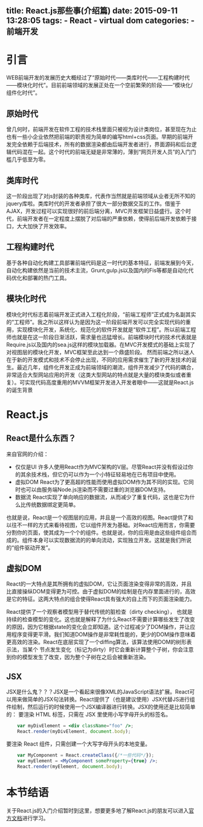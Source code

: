 title: React.js那些事(介绍篇)
date: 2015-09-11 13:28:05
tags:
    - React
    - virtual dom
categories:
    - 前端开发
---

# 引言
WEB前端开发的发展历史大概经过了“原始时代——类库时代——工程构建时代——模块化时代”。目前前端领域的发展正处在一个空前繁荣的阶段——“模块化/组件化时代”。

## 原始时代
曾几何时，前端开发在软件工程的技术栈里面只被视为设计类岗位，甚至现在为止也有一些小企业依然把前端的职责视为简单的编写html+css页面。早期的前端开发完全依赖于后端技术，所有的数据渲染都由后端开发者进行，界面源码和后台逻辑代码混在一起。这个时代的前端无疑是非常薄的，薄到“网页开发人员”的入门门槛几乎低至为零。

## 类库时代
这一阶段出现了对js封装的各种类库，代表作当然就是前端领域从业者无所不知的jquery库啦。类库时代的开发者承担了很大一部分数据交互的工作。借鉴于AJAX，开发过程可以实现很好的前后端分离，MVC开发框架日益盛行。这个时代，前端开发者在一定程度上摆脱了对后端的严重依赖，使得前后端开发依赖于接口，大大加快了开发效率。

## 工程构建时代
基于各种自动化构建工具部署前端代码是这一时代的基本特征，前端发展到今天，自动化构建依然是当前的技术主流，Grunt,gulp.js以及国内的Fis等都是自动化代码优化和部署的热门工具。

## 模块化时代
模块化时代标志着前端开发正式进入工程化阶段，“前端工程师”正式成为名副其实的“工程师”。我之所以这样认为是因为这一阶段前端开发可以完全实现代码的重用，实现模块化开发，系统化、规范化的软件开发就是“软件工程”。所以前端工程师也就是在这一阶段日渐活跃，需求量也迅猛增长。前端模块时代的技术代表就是Require.js以及国内的sea.js这样的模块加载器。在MVC开发模式的基础上实现了对视图层的模块化开发，MVC框架至此达到一个鼎盛阶段。
然而前端之所以迷人在于新的开发模式和技术不会停止出现，不同的应用需求催生了新的开发技术的诞生。最近几年，组件化开发正成为前端领域的潮流，组件开发减少了代码的耦合，非常适合大型网站应用的开发（这类大型网站的特点就是大量的模块类似或者重复）。可实现代码高度重用的MVVM框架开发进入开发者眼中——这就是React.js的诞生背景

# React.js
## React是什么东西？
来自官网的介绍：
* 仅仅是UI
许多人使用React作为MVC架构的V层。尽管React并没有假设过你的其余技术栈，但它仍可以作为一个小特征轻易地在已有项目中使用。
* 虚拟DOM
React为了更高超的性能而使用虚拟DOM作为其不同的实现。它同时也可以由服务端Node.js渲染而不需要过重的浏览器DOM支持。
* 数据流
React实现了单向响应的数据流，从而减少了重复代码，这也是它为什么比传统数据绑定更简单。

也就是说，React是一个视图层的应用，并且是一个高效的视图。React提供了和以往不一样的方式来看待视图，它以组件开发为基础。对React应用而言，你需要分割你的页面，使其成为一个个的组件。也就是说，你的应用是由这些组件组合而成的。组件本身可以实现数据流的的单向流动，实现独立开发。这就是我们所说的“组件驱动开发”。

## 虚拟DOM
React的一大特点是其所拥有的虚拟DOM，它让页面渲染变得非常的高效，并且比直接操纵DOM变得更为可控。由于虚拟DOM的绘制是在内存里面进行的，高效是它的特征。这两大特点的组合使得React具有强大的自上而下的页面渲染能力。

React提供了一个观察者模型用于替代传统的脏检查（dirty checking）， 也就是持续的检查模型的变化。这也就是解释了为什么React不需要计算哪些发生了改变的原因，因为它根据state的变化会立即知道。这个过程减少了DOM操作，并让应用程序变得更平滑。我们知道DOM操作是非常耗性能的，更少的DOM操作意味着更高效的渲染。React在底层实现了一个diffing算法，该算法使用DOM的树形表示法，当某个 节点发生变化（标记为dirty）时它会重新计算整个子树，你会注意到你的模型发生了改变，因为整个子树在之后会被重新渲染。

## JSX
JSX是什么鬼？？？JSX是一个看起来很像XML的JavaScript语法扩展。React可以用来做简单的JSX句法转换。React提供了（也是建议使用）JSX代替JS进行组件绘制，然后运行的时候使用一个JSX编译器进行转换。JSX的使用还是比较简单的：
要渲染 HTML 标签，只需在 JSX 里使用小写字母开头的标签名。
```jsx
    var myDivElement = <div className="foo" />;
    React.render(myDivElement, document.body);
```
要渲染 React 组件，只需创建一个大写字母开头的本地变量。
```jsx
    var MyComponent = React.createClass({/*一些代码*/});
    var myElement = <MyComponent someProperty={true} />;
    React.render(myElement, document.body);
```

# 本节结语
关于React.js的入门介绍暂时到这里，想要更多地了解React.js的朋友可以进入[官方文档](http://reactjs.cn/)进行学习。





